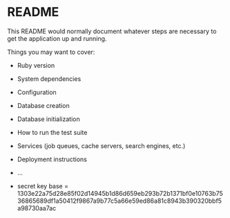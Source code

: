 # README

This README would normally document whatever steps are necessary to get the
application up and running.

Things you may want to cover:

* Ruby version

* System dependencies

* Configuration

* Database creation

* Database initialization

* How to run the test suite

* Services (job queues, cache servers, search engines, etc.)

* Deployment instructions

* ...

* secret key base = 1303e22a75d28e85f02d14945b1d86d659eb293b72b1371bf0e10763b7536865689df1a50412f9867a9b77c5a66e59ed86a81c8943b390320bbf5a98730aa7ac